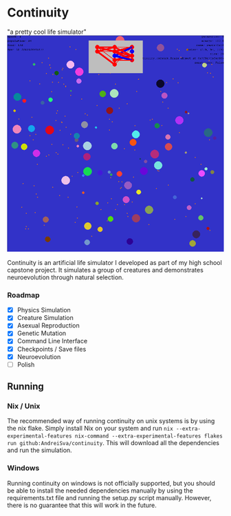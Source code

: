 # Continuity
"a pretty cool life simulator"
![screenshot](screenshot.png)

Continuity is an artificial life simulator I developed as part of my high school capstone project. It simulates a group of creatures and demonstrates neuroevolution through natural selection.


### Roadmap
- [X] Physics Simulation
- [X] Creature Simulation
- [X] Asexual Reproduction
- [X] Genetic Mutation
- [X] Command Line Interface
- [X] Checkpoints / Save files
- [X] Neuroevolution
- [ ] Polish

Running
-------

### Nix / Unix
The recommended way of running continuity on unix systems is by using the nix flake. Simply install Nix on your system and run `nix --extra-experimental-features nix-command --extra-experimental-features flakes run github:AndreiSva/continuity`. This will download all the dependencies and run the simulation.

### Windows
Running continuity on windows is not officially supported, but you should be able to install the needed dependencies manually by using the requirements.txt file and running the setup.py script manually. However, there is no guarantee that this will work in the future.
